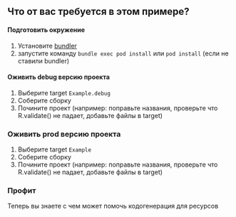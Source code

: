 ## Что от вас требуется в этом примере?

#### Подготовить окружение
1. Установите [bundler](https://bundler.io/)
1. запустите команду `bundle exec pod install` или `pod install` (если не ставили bundler)

#### Оживить debug версию проекта 
1. Выберите target `Example.debug`
1. Соберите сборку
1. Почините проект (например: поправьте названия, проверьте что R.validate() не падает, добавьте файлы в target)

### Оживить prod версию проекта
1. Выберите target `Example`
1. Соберите сборку
1. Почините проект (например: поправьте названия, проверьте что R.validate() не падает, добавьте файлы в target)

### Профит
Теперь вы знаете с чем может помочь кодогенерация для ресурсов

